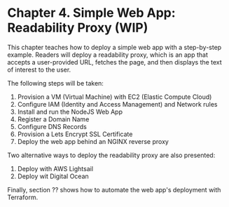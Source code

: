 # Chapter 4. Simple Web App: Readability Proxy (WIP)

This chapter teaches how to deploy a simple web app with a step-by-step example. Readers will deploy a readability proxy, which is an app that accepts a user-provided URL, fetches the page, and then displays the text of interest to the user.

The following steps will be taken:
1. Provision a VM (Virtual Machine) with EC2 (Elastic Compute Cloud)
2. Configure IAM (Identity and Access Management) and Network rules
3. Install and run the NodeJS Web App
4. Register a Domain Name
5. Configure DNS Records
6. Provision a Lets Encrypt SSL Certificate
7. Deploy the web app behind an NGINX reverse proxy

Two alternative ways to deploy the readability proxy are also presented:
1. Deploy with AWS Lightsail
2. Deploy wit Digital Ocean

Finally, section ?? shows how to automate the web app's deployment with Terraform.